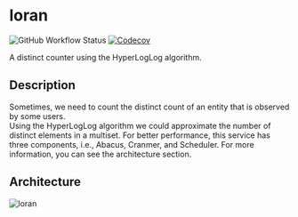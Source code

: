 # loran

![GitHub Workflow Status](https://img.shields.io/github/workflow/status/ali-a-a/loran/ci?label=ci&logo=github&style=flat-square)
[![Codecov](https://img.shields.io/codecov/c/gh/ali-a-a/loran?logo=codecov&style=flat-square)](https://codecov.io/gh/ali-a-a/loran)

A distinct counter using the HyperLogLog algorithm.

## Description

Sometimes, we need to count the distinct count of an entity that
is observed by some users. \
Using the HyperLogLog algorithm we could approximate the number of distinct elements in a multiset.
For better performance, this service has three components, i.e., Abacus, Cranmer, and Scheduler. For 
more information, you can see the architecture section.

## Architecture

![loran](https://user-images.githubusercontent.com/68470999/154741162-054ae763-595f-4bbb-9f21-b91ce10f344c.png)
